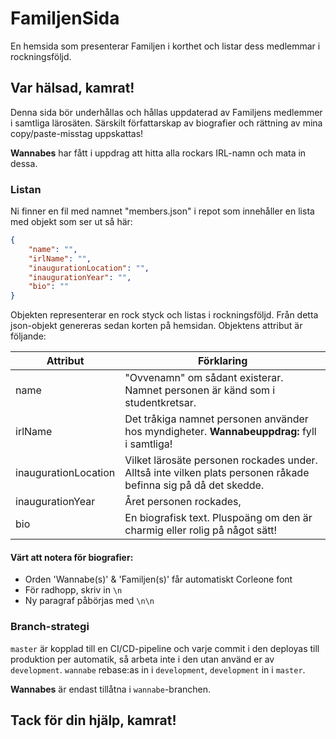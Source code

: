 # FamiljenSida
En hemsida som presenterar Familjen i korthet och listar dess medlemmar i rockningsföljd.

## Var hälsad, kamrat!

Denna sida bör underhållas och hållas uppdaterad av Familjens medlemmer i samtliga lärosäten.
Särskilt författarskap av biografier och rättning av mina copy/paste-misstag uppskattas!

**Wannabes** har fått i uppdrag att hitta alla rockars IRL-namn och mata in dessa.

### Listan

Ni finner en fil med namnet "members.json" i repot som innehåller en lista med objekt som ser ut så här:

```json
{
    "name": "",
    "irlName": "",
    "inaugurationLocation": "",
    "inaugurationYear": "",
    "bio": ""
}
```

Objekten representerar en rock styck och listas i rockningsföljd. Från detta json-objekt genereras sedan korten på hemsidan.
Objektens attribut är följande:

Attribut | Förklaring
------------ | -------------
name | "Ovvenamn" om sådant existerar. Namnet personen är känd som i studentkretsar.
irlName | Det tråkiga namnet personen använder hos myndigheter. **Wannabeuppdrag:** fyll i samtliga!
inaugurationLocation | Vilket lärosäte personen rockades under. Alltså inte vilken plats personen råkade befinna sig på då det skedde.
inaugurationYear | Året personen rockades,
bio | En biografisk text. Pluspoäng om den är charmig eller rolig på något sätt!

#### Värt att notera för biografier:
* Orden 'Wannabe(s)' & 'Familjen(s)' får automatiskt Corleone font
* För radhopp, skriv in `\n`
* Ny paragraf påbörjas med `\n\n`

### Branch-strategi

`master` är kopplad till en CI/CD-pipeline och varje commit i den deployas till produktion per automatik, så arbeta inte i den utan använd er av `development`.
`wannabe` rebase:as in i `development`, `development` in i `master`.

**Wannabes** är endast tillåtna i `wannabe`-branchen.

## Tack för din hjälp, kamrat!
